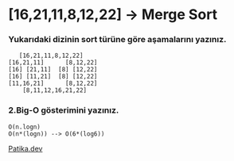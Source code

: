  # [16,21,11,8,12,22] -> Merge Sort
 
### Yukarıdaki dizinin sort türüne göre aşamalarını yazınız.

```
   [16,21,11,8,12,22]
[16,21,11]      [8,12,22]
[16] [21,11]  [8] [12,22]
[16] [11,21]  [8] [12,22]
[11,16,21]      [8,12,22]
    [8,11,12,16,21,22]
```

### 2.Big-O gösterimini yazınız.

```
O(n.logn)
O(n*(logn)) --> O(6*(log6))
```

[Patika.dev](https://www.patika.dev/tr)

